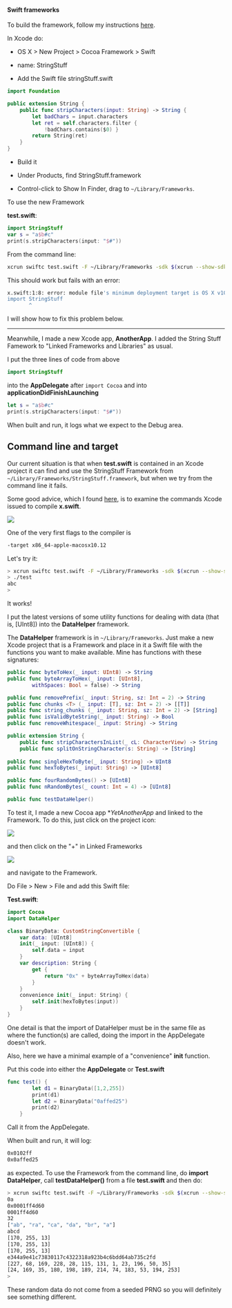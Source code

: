 #### Swift frameworks

To build the framework, follow my instructions [here](http://telliott99.blogspot.com/2015/12/building-and-using-framework-in-swift.html).

In Xcode do:  

* OS X > New Project > Cocoa Framework > Swift

* name:  StringStuff

* Add the Swift file stringStuff.swift

```swift
import Foundation

public extension String {
    public func stripCharacters(input: String) -> String {
        let badChars = input.characters
        let ret = self.characters.filter {
            !badChars.contains($0) }
        return String(ret)
    }
}
```

* Build it

* Under Products, find StringStuff.framework

* Control-click to Show In Finder, drag to ``~/Library/Frameworks``.

To use the new Framework

**test.swift**:

```swift
import StringStuff
var s = "a$b#c"
print(s.stripCharacters(input: "$#"))
```

From the command line:

```bash
xcrun swiftc test.swift -F ~/Library/Frameworks -sdk $(xcrun --show-sdk-path --sdk macosx)
```

This should work but fails with an error:

```bash
x.swift:1:8: error: module file's minimum deployment target is OS X v10.12: /Users/telliott_admin/Library/Frameworks/StringStuff.framework/Modules/StringStuff.swiftmodule/x86_64.swiftmodule
import StringStuff
       ^
```

I will show how to fix this problem below.

<hr>

Meanwhile, I made a new Xcode app, **AnotherApp**.  I added the String Stuff Famework to "Linked Frameworks and Libraries" as usual.

I put the three lines of code from above

```swift
import StringStuff
```
into the **AppDelegate** after ``import Cocoa`` and into **applicationDidFinishLaunching**

```swift
let s = "a$b#c"
print(s.stripCharacters(input: "$#"))
```

  When built and run, it logs what we expect to the Debug area.

## Command line and target

Our current situation is that when **test.swift** is contained in an Xcode project it can find and use the StringStuff Framework from ``~/Library/Frameworks/StringStuff.framework``, but when we try from the command line it fails.

Some good advice, which I found [here](http://onebigfunction.com/tools/2015/02/03/xcrun-execute-xcode-tasks-from-command-line/), is to examine the commands Xcode issued to compile **x.swift**.  

![](figs/target.png)

One of the very first flags to the compiler is

```bash
-target x86_64-apple-macosx10.12
```

Let's try it:

```bash
> xcrun swiftc test.swift -F ~/Library/Frameworks -sdk $(xcrun --show-sdk-path --sdk macosx) -target x86_64-apple-macosx10.12
> ./test
abc
>
```

It works!


I put the latest versions of some utility functions for dealing with data (that is,  [UInt8]) into the **DataHelper** framework.

The **DataHelper** framework is in ``~/Library/Frameworks``.  Just make a new Xcode project that is a Framework and place in it a Swift file with the functions you want to make available.  Mine has functions with these signatures:

```swift
public func byteToHex(_ input: UInt8) -> String
public func byteArrayToHex(_ input: [UInt8], 
        withSpaces: Bool = false) -> String

public func removePrefix(_ input: String, sz: Int = 2) -> String
public func chunks <T> (_ input: [T], sz: Int = 2) -> [[T]]
public func string_chunks (_ input: String, sz: Int = 2) -> [String]
public func isValidByteString(_ input: String) -> Bool
public func removeWhitespace(_ input: String) -> String

public extension String {
    public func stripCharactersInList(_ cL: CharacterView) -> String
    public func splitOnStringCharacter(s: String) -> [String]
    
public func singleHexToByte(_ input: String) -> UInt8
public func hexToBytes(_ input: String) -> [UInt8]

public func fourRandomBytes() -> [UInt8]
public func nRandomBytes(_ count: Int = 4) -> [UInt8]

public func testDataHelper()
```

To test it, I made a new Cocoa app **YetAnotherApp* and linked to the Framework.  To do this, just click on the project icon:

![](figs/project_icon.png)

and then click on the "+" in Linked Frameworks

![](figs/linked_framework.png)

and navigate to the Framework.

Do File > New > File and add this Swift file:

**Test.swift**:

```swift
import Cocoa
import DataHelper

class BinaryData: CustomStringConvertible {
    var data: [UInt8]
    init(_ input: [UInt8]) {
        self.data = input
    }
    var description: String {
        get {
            return "0x" + byteArrayToHex(data)
        }
    }
    convenience init(_ input: String) {
        self.init(hexToBytes(input))
    }
}
```

One detail is that the import of DataHelper must be in the same file as where the function(s) are called, doing the import in the AppDelegate doesn't work.  

Also, here we have a minimal example of a "convenience" **init** function.

Put this code into either the **AppDelegate** or **Test.swift**

```swift
func test() {
        let d1 = BinaryData([1,2,255])
        print(d1)
        let d2 = BinaryData("0affed25")
        print(d2)
    }
```
Call it from the AppDelegate.

When built and run, it will log:

```bash
0x0102ff
0x0affed25
```

as expected.  To use the Framework from the command line, do **import DataHelper**, call **testDataHelper()** from a file **test.swift** and then do:

```bash
> xcrun swiftc test.swift -F ~/Library/Frameworks -sdk $(xcrun --show-sdk-path --sdk macosx) -target x86_64-apple-macosx10.12  && ./test
0a
0x0001ff4d60
0001ff4d60
32
["ab", "ra", "ca", "da", "br", "a"]
abcd
[170, 255, 13]
[170, 255, 13]
[170, 255, 13]
e344a9e41c73830117c4322318a923b4c6bdd64ab735c2fd
[227, 68, 169, 228, 28, 115, 131, 1, 23, 196, 50, 35]
[24, 169, 35, 180, 198, 189, 214, 74, 183, 53, 194, 253]
>
```

These random data do not come from a seeded PRNG so you will definitely see something different.